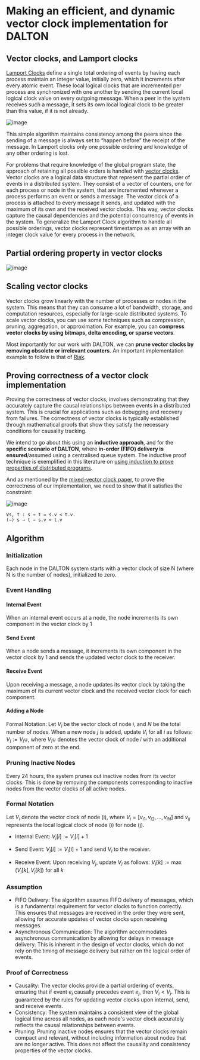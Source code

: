 # Making an efficient, and dynamic vector clock implementation for DALTON

## Vector clocks, and Lamport clocks

[Lamport Clocks](https://amturing.acm.org/p558-lamport.pdf) define a single total ordering of events by having each process maintain an integer value, initially zero, which it increments after every atomic event. These local logical clocks that are incremented per process are synchronized with one another by sending the current local logical clock value on every outgoing message. When a peer in the system receives such a message, it sets its own local logical clock to be greater than this value, if it is not already.

![image](https://github.com/yatindra7/dalton-vector-clock/assets/84220034/1cda7cb1-671c-45a2-b08e-f3a1cabe9da4)

This simple algorithm maintains consistency among the peers since the sending of a message is always set to “happen before” the receipt of the message. In Lamport clocks only one possible ordering and knowledge of any other ordering is lost. 

For problems that require knowledge of the global program state, the approach of retaining all possible orders is handled with [vector clocks](https://en.wikipedia.org/wiki/Vector_clock). Vector clocks are a logical data structure that represent the partial order of events in a distributed system. They consist of a vector of counters, one for each process or node in the system, that are incremented whenever a process performs an event or sends a message. The vector clock of a process is attached to every message it sends, and updated with the maximum of its own and the received vector clocks. This way, vector clocks capture the causal dependencies and the potential concurrency of events in the system. To generalize the Lamport Clock algorithm to handle all possible orderings, vector clocks represent timestamps as an array with an integer clock value for every process in the network.

## Partial ordering property in vector clocks

![image](https://github.com/yatindra7/dalton-vector-clock/assets/84220034/a2ee9651-50fe-45be-8ccd-9959c5648739)

## Scaling vector clocks

Vector clocks grow linearly with the number of processes or nodes in the system. This means that they can consume a lot of bandwidth, storage, and computation resources, especially for large-scale distributed systems. To scale vector clocks, you can use some techniques such as compression, pruning, aggregation, or approximation. For example, you can **compress vector clocks by using bitmaps, delta encoding, or sparse vectors**.

Most importantly for our work with DALTON, we can **prune vector clocks by removing obsolete or irrelevant counters**. An important implementation example to follow is that of [Riak](https://riak.com/posts/technical/vector-clocks-revisited/index.html?p=9545.html).

## Proving correctness of a vector clock implementation

Proving the correctness of vector clocks, involves demonstrating that they accurately capture the causal relationships between events in a distributed system. This is crucial for applications such as debugging and recovery from failures. The correctness of vector clocks is typically established through mathematical proofs that show they satisfy the necessary conditions for causality tracking.

We intend to go about this using an **inductive approach**, and for the **specific scenario of DALTON**, where **in-order (FIFO) delivery is ensured**/assumed using a centralised queue system. The inductive proof technique is exemplified in this literature on [using induction to prove properties of distributed programs](https://citeseerx.ist.psu.edu/document?repid=rep1&type=pdf&doi=e79a4ec0c15296eae91a734671505251d41143fb).

And as mentioned by the [mixed-vector clock paper](https://arxiv.org/pdf/1901.06545.pdf), to prove the correctness of our implementation, we need to show that it satisfies the constraint:

![image](https://github.com/yatindra7/dalton-vector-clock/assets/84220034/ef854d34-c5ff-45a3-8d68-962853d442e2)


```
∀s, t : s → t ⇔ s.v < t.v.
(⇒) s → t ⇒ s.v < t.v
```

## Algorithm

### Initialization
Each node in the DALTON system starts with a vector clock of size N (where N is the number of nodes), initialized to zero.

### Event Handling
#### Internal Event
When an internal event occurs at a node, the node increments its own component in the vector clock by 1

#### Send Event
When a node sends a message, it increments its own component in the vector clock by 1 and sends the updated vector clock to the receiver.

#### Receive Event
Upon receiving a message, a node updates its vector clock by taking the maximum of its current vector clock and the received vector clock for each component.

#### Adding a Node
Formal Notation: Let $V_i$ be the vector clock of node $i$, and $N$ be the total number of nodes. When a new node $j$ is added, update $V_i$ for all $i$ as follows: $V_i := V_i \cup$, where $V_i \cup$ denotes the vector clock of node $i$ with an additional component of zero at the end.

### Pruning Inactive Nodes
Every 24 hours, the system prunes out inactive nodes from its vector clocks. This is done by removing the components corresponding to inactive nodes from the vector clocks of all active nodes.

### Formal Notation

Let $V_i$ denote the vector clock of node (i), where $V_i = [v_{i1}, v_{i2}, ..., v_{iN}]$ and $v_{ij}$ represents the local logical clock of node (i) for node (j).

- Internal Event: $V_i[i] := V_i[i] + 1$

- Send Event: $V_i[i] := V_i[i] + 1$ and send $V_i$ to the receiver.

- Receive Event: Upon receiving $V_j$, update $V_i$ as follows: $V_i[k] := \max(V_i[k], V_j[k])$ for all $k$

### Assumption
- FIFO Delivery: The algorithm assumes FIFO delivery of messages, which is a fundamental requirement for vector clocks to function correctly. This ensures that messages are received in the order they were sent, allowing for accurate updates of vector clocks upon receiving messages.
- Asynchronous Communication: The algorithm accommodates asynchronous communication by allowing for delays in message delivery. This is inherent in the design of vector clocks, which do not rely on the timing of message delivery but rather on the logical order of events.

### Proof of Correctness

- Causality: The vector clocks provide a partial ordering of events, ensuring that if event $e_i$ causally precedes event $e_j$, then $V_{i} < V_{j}$. This is guaranteed by the rules for updating vector clocks upon internal, send, and receive events.
- Consistency: The system maintains a consistent view of the global logical time across all nodes, as each node's vector clock accurately reflects the causal relationships between events.
- Pruning: Pruning inactive nodes ensures that the vector clocks remain compact and relevant, without including information about nodes that are no longer active. This does not affect the causality and consistency properties of the vector clocks.
